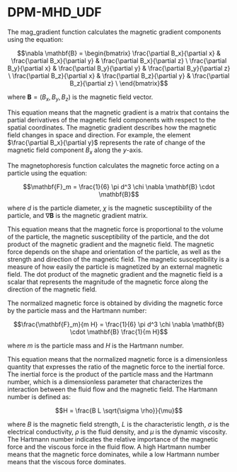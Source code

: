 # DPM-MHD_UDF
The mag_gradient function calculates the magnetic gradient components using the equation:

$$\nabla \mathbf{B} = \begin{bmatrix}
\frac{\partial B_x}{\partial x} & \frac{\partial B_x}{\partial y} & \frac{\partial B_x}{\partial z} \
\frac{\partial B_y}{\partial x} & \frac{\partial B_y}{\partial y} & \frac{\partial B_y}{\partial z} \
\frac{\partial B_z}{\partial x} & \frac{\partial B_z}{\partial y} & \frac{\partial B_z}{\partial z} \
\end{bmatrix}$$

where $\mathbf{B} = (B_x, B_y, B_z)$ is the magnetic field vector.

This equation means that the magnetic gradient is a matrix that contains the partial derivatives of the magnetic field components with respect to the spatial coordinates. The magnetic gradient describes how the magnetic field changes in space and direction. For example, the element $\frac{\partial B_x}{\partial y}$ represents the rate of change of the magnetic field component $B_x$ along the $y$-axis.

The magnetophoresis function calculates the magnetic force acting on a particle using the equation:

$$\mathbf{F}_m = \frac{1}{6} \pi d^3 \chi \nabla \mathbf{B} \cdot \mathbf{B}$$

where $d$ is the particle diameter, $\chi$ is the magnetic susceptibility of the particle, and $\nabla \mathbf{B}$ is the magnetic gradient matrix.

This equation means that the magnetic force is proportional to the volume of the particle, the magnetic susceptibility of the particle, and the dot product of the magnetic gradient and the magnetic field. The magnetic force depends on the shape and orientation of the particle, as well as the strength and direction of the magnetic field. The magnetic susceptibility is a measure of how easily the particle is magnetized by an external magnetic field. The dot product of the magnetic gradient and the magnetic field is a scalar that represents the magnitude of the magnetic force along the direction of the magnetic field.

The normalized magnetic force is obtained by dividing the magnetic force by the particle mass and the Hartmann number:

$$\frac{\mathbf{F}_m}{m H} = \frac{1}{6} \pi d^3 \chi \nabla \mathbf{B} \cdot \mathbf{B} \frac{1}{m H}$$

where $m$ is the particle mass and $H$ is the Hartmann number.

This equation means that the normalized magnetic force is a dimensionless quantity that expresses the ratio of the magnetic force to the inertial force. The inertial force is the product of the particle mass and the Hartmann number, which is a dimensionless parameter that characterizes the interaction between the fluid flow and the magnetic field. The Hartmann number is defined as:

$$H = \frac{B L \sqrt{\sigma \rho}}{\mu}$$

where $B$ is the magnetic field strength, $L$ is the characteristic length, $\sigma$ is the electrical conductivity, $\rho$ is the fluid density, and $\mu$ is the dynamic viscosity. The Hartmann number indicates the relative importance of the magnetic force and the viscous force in the fluid flow. A high Hartmann number means that the magnetic force dominates, while a low Hartmann number means that the viscous force dominates.
